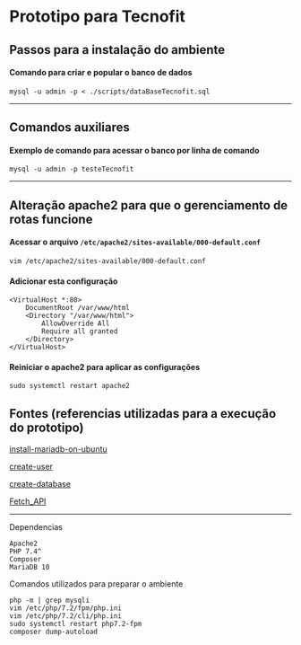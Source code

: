 # Prototipo para Tecnofit

## Passos para a instalação do ambiente

#### Comando para criar e popular o banco de dados
```
mysql -u admin -p < ./scripts/dataBaseTecnofit.sql
```
---

## Comandos auxiliares

#### Exemplo de comando para acessar o banco por linha de comando
```
mysql -u admin -p testeTecnofit
```
---

## Alteração apache2 para que o gerenciamento de rotas funcione
#### Acessar o arquivo `/etc/apache2/sites-available/000-default.conf`
```
vim /etc/apache2/sites-available/000-default.conf
```
#### Adicionar esta configuração
```
<VirtualHost *:80>
    DocumentRoot /var/www/html
    <Directory "/var/www/html">
        AllowOverride All
        Require all granted
    </Directory>
</VirtualHost>
```
#### Reiniciar o apache2 para aplicar as configurações
```
sudo systemctl restart apache2
```

## Fontes (referencias utilizadas para a execução do prototipo)

[install-mariadb-on-ubuntu](https://www.digitalocean.com/community/tutorials/how-to-install-mariadb-on-ubuntu-18-04)

[create-user](https://mariadb.com/kb/en/create-user/)

[create-database](https://mariadb.com/kb/en/create-database/)

[Fetch_API](https://developer.mozilla.org/en-US/docs/Web/API/Fetch_API/Using_Fetch)

---

Dependencias
```
Apache2
PHP 7.4^
Composer 
MariaDB 10
```

Comandos utilizados para preparar o ambiente
```
php -m | grep mysqli
vim /etc/php/7.2/fpm/php.ini
vim /etc/php/7.2/cli/php.ini
sudo systemctl restart php7.2-fpm
composer dump-autoload
```